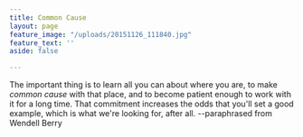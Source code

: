 ```yaml
---
title: Common Cause
layout: page
feature_image: "/uploads/20151126_111840.jpg"
feature_text: ''
aside: false

---
```

The important thing is to learn all you can about where you are, to make _common cause_ with that place, and to become patient enough to work with it for a long time. That commitment increases the odds that you'll set a good example, which is what we're looking for, after all.               --paraphrased from Wendell Berry